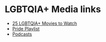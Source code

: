 # LGBTQIA+ Media links
- [25 LGBTQIA+ Movies to Watch](https://www.teenvogue.com/gallery/best-lgbtq-movies-to-watch#:~:text=%20The%2025%20Best%20LGBTQ%20Movies%20to%20Watch,Your%20Name%20%282017%29%2017%20Carol%20%282015%29%20More%20?msclkid=02b68a09cf9a11eca9b7a2bacd74c6f8)
- [Pride Playlist](https://open.spotify.com/playlist/6m044n8wYzaKq5nDVW0iKX)
- [Podcasts](https://mashable.com/article/best-pride-podcasts#:~:text=19%20podcasts%20to%20listen%20to%20during%20Pride%20and,5%205.%20NB%3A%20My%20Non-Binary%20Life.%20More%20items)
